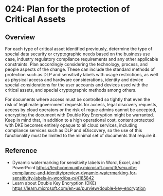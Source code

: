 # 024: Plan for the protection of Critical Assets

## Overview

For each type of critical asset identified previously, determine the type of special data security or cryptographic needs based on the business use case, industry regulatory compliance requirements and any other applicable constraints. Plan accordingly considering the technology, process, and people aspects of the change. These can include the standard methods of protection such as DLP and sensitivity labels with usage restrictions, as well as physical access and hardware considerations, identity and device special considerations for the user accounts and devices used with the critical assets, and special cryptographic methods among others.
 
For documents where access must be controlled so tightly that even the risk of legitimate government requests for access, legal discovery requests, access by cloud operators or the risk of rogue admins cannot be accepted, encrypting the document with Double Key Encryption might be warranted. Keep in mind that, in addition to a high operational cost, content protected with DKE becomes entirely opaque to all cloud services, including compliance services such as DLP and eDiscovery, so the use of this functionality must be limited to the minimal set of documents that require it. 

## Reference

* Dynamic watermarking for sensitivity labels in Word, Excel, and PowerPoint https://techcommunity.microsoft.com/t5/security-compliance-and-identity/preview-dynamic-watermarking-for-sensitivity-labels-in-word/ba-p/4185842
* Learn about Double Key Encryption (DKE) https://learn.microsoft.com/en-us/purview/double-key-encryption
